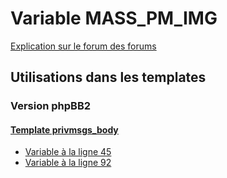 # Variable MASS_PM_IMG
[Explication sur le forum des forums](http://forum.forumactif.com/t294113-listing-des-variables#MASS_PM_IMG)
## Utilisations dans les templates
### Version phpBB2
#### [Template privmsgs_body](subsilver/privmsgs_body.md)
* [Variable à la ligne 45](../subsilver/privmsgs_body.tpl#L45)
* [Variable à la ligne 92](../subsilver/privmsgs_body.tpl#L92)